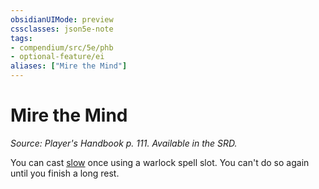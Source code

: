 ```yaml
---
obsidianUIMode: preview
cssclasses: json5e-note
tags:
- compendium/src/5e/phb
- optional-feature/ei
aliases: ["Mire the Mind"]
---
```

# Mire the Mind
*Source: Player's Handbook p. 111. Available in the SRD.* 

You can cast [slow](../../spells/slow.md#) once using a warlock spell slot. You can't do so again until you finish a long rest.